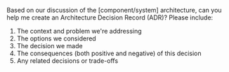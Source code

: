 Based on our discussion of the [component/system] architecture, can you help me create an Architecture Decision Record (ADR)? Please include:
1. The context and problem we're addressing
2. The options we considered
3. The decision we made
4. The consequences (both positive and negative) of this decision
5. Any related decisions or trade-offs